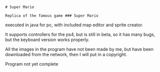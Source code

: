 ```
# Super Mario
```
```
Replica of the famous game ### Super Mario
```
executed in java for pc, with included map editor and sprite creator.

It supports controllers for the ps4, but is still in beta, 
so it has many bugs, but the keyboard version works properly.

All the images in the program have not been made by me, but have 
been downloaded from the network, then I will put in a copyright.

Program not yet complete
